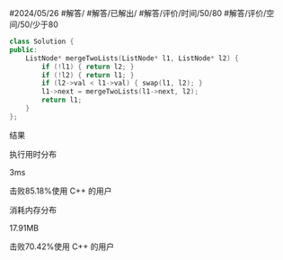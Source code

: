 #2024/05/26 #解答/ #解答/已解出/ #解答/评价/时间/50/80 #解答/评价/空间/50/少于80 

``` cpp
class Solution {
public:
	ListNode* mergeTwoLists(ListNode* l1, ListNode* l2) {
		if (!l1) { return l2; }
		if (!l2) { return l1; }
		if (l2->val < l1->val) { swap(l1, l2); }
		l1->next = mergeTwoLists(l1->next, l2);
		return l1;
	}
};
```

结果

执行用时分布

3ms

击败85.18%使用 C++ 的用户

消耗内存分布

17.91MB

击败70.42%使用 C++ 的用户